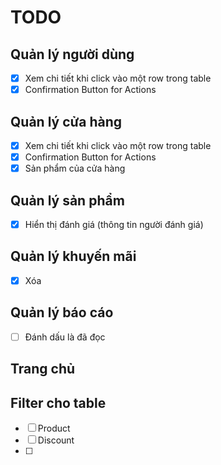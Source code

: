 # TODO

## Quản lý người dùng

- [x] Xem chi tiết khi click vào một row trong table
- [x] Confirmation Button for Actions

## Quản lý cửa hàng

- [x] Xem chi tiết khi click vào một row trong table
- [x] Confirmation Button for Actions
- [x] Sản phẩm của cửa hàng

## Quản lý sản phẩm

- [x] Hiển thị đánh giá (thông tin người đánh giá)

## Quản lý khuyến mãi

- [x] Xóa

## Quản lý báo cáo

- [ ] Đánh dấu là đã đọc

## Trang chủ

## Filter cho table

- [ ] Product
- [ ] Discount
- [ ]
